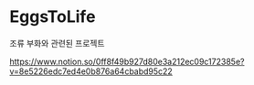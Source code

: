 # EggsToLife
조류 부화와 관련된 프로젝트

https://www.notion.so/0ff8f49b927d80e3a212ec09c172385e?v=8e5226edc7ed4e0b876a64cbabd95c22
